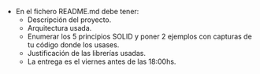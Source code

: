 - En el fichero README.md debe tener:
    - Descripción del proyecto.
    - Arquitectura usada.
    - Enumerar los 5 principios SOLID y poner 2 ejemplos con capturas de tu código donde los usases.
    - Justificación de las librerías usadas.
    - La entrega es el viernes antes de las 18:00hs.